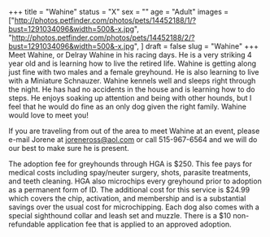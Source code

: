 +++
title = "Wahine"
status = "X"
sex = ""
age = "Adult"
images = ["http://photos.petfinder.com/photos/pets/14452188/1/?bust=1291034096&width=500&-x.jpg",
"http://photos.petfinder.com/photos/pets/14452188/2/?bust=1291034096&width=500&-x.jpg",
]
draft = false
slug = "Wahine"
+++
Meet Wahine, or Delray Wahine in his racing days.  He is a very striking 4 year old and is learning how to live the retired life.  Wahine is getting along just fine with two males and a female greyhound.  He is also learning to live with a Miniature Schnauzer.  Wahine kennels well and sleeps right through the night.  He has had no accidents in the house and is learning how to do steps.  He enjoys soaking up attention and being with other hounds, but I feel that he would do fine as an only dog given the right family.  Wahine would love to meet you!


  If you are traveling from out of the area to meet Wahine at an event, please e-mail Jorene at joreneross@aol.com or call 515-967-6564 and we will do our best to make sure he is present.

The adoption fee for greyhounds through HGA is $250. This fee pays for medical costs including spay/neuter surgery, shots, parasite treatments, and teeth cleaning.  HGA also microchips every greyhound prior to adoption as a permanent form of ID.  The additional cost for this service is $24.99 which covers the chip, activation, and membership and is a substantial savings over the usual cost for microchipping.  Each dog also comes with a special sighthound collar and leash set and muzzle. There is a $10 non-refundable application fee that is applied to an approved adoption.
